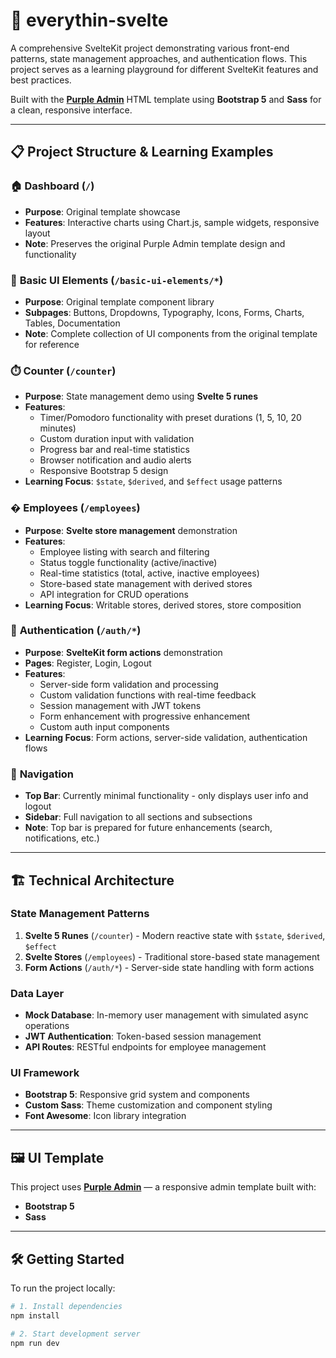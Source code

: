 # 🚀 everythin-svelte

A comprehensive SvelteKit project demonstrating various front-end patterns, state management approaches, and authentication flows. This project serves as a learning playground for different SvelteKit features and best practices.

Built with the [**Purple Admin**](https://www.bootstrapdash.com/) HTML template using **Bootstrap 5** and **Sass** for a clean, responsive interface.

---

## 📋 Project Structure & Learning Examples

### 🏠 **Dashboard** (`/`)
- **Purpose**: Original template showcase
- **Features**: Interactive charts using Chart.js, sample widgets, responsive layout
- **Note**: Preserves the original Purple Admin template design and functionality

### 🎨 **Basic UI Elements** (`/basic-ui-elements/*`)
- **Purpose**: Original template component library
- **Subpages**: Buttons, Dropdowns, Typography, Icons, Forms, Charts, Tables, Documentation
- **Note**: Complete collection of UI components from the original template for reference

### ⏱️ **Counter** (`/counter`)
- **Purpose**: State management demo using **Svelte 5 runes**
- **Features**:
  - Timer/Pomodoro functionality with preset durations (1, 5, 10, 20 minutes)
  - Custom duration input with validation
  - Progress bar and real-time statistics
  - Browser notification and audio alerts
  - Responsive Bootstrap 5 design
- **Learning Focus**: `$state`, `$derived`, and `$effect` usage patterns

### � **Employees** (`/employees`)
- **Purpose**: **Svelte store management** demonstration
- **Features**:
  - Employee listing with search and filtering
  - Status toggle functionality (active/inactive)
  - Real-time statistics (total, active, inactive employees)
  - Store-based state management with derived stores
  - API integration for CRUD operations
- **Learning Focus**: Writable stores, derived stores, store composition

### 🔐 **Authentication** (`/auth/*`)
- **Purpose**: **SvelteKit form actions** demonstration
- **Pages**: Register, Login, Logout
- **Features**:
  - Server-side form validation and processing
  - Custom validation functions with real-time feedback
  - Session management with JWT tokens
  - Form enhancement with progressive enhancement
  - Custom auth input components
- **Learning Focus**: Form actions, server-side validation, authentication flows

### 🧭 **Navigation**
- **Top Bar**: Currently minimal functionality - only displays user info and logout
- **Sidebar**: Full navigation to all sections and subsections
- **Note**: Top bar is prepared for future enhancements (search, notifications, etc.)

---

## 🏗️ Technical Architecture

### State Management Patterns
1. **Svelte 5 Runes** (`/counter`) - Modern reactive state with `$state`, `$derived`, `$effect`
2. **Svelte Stores** (`/employees`) - Traditional store-based state management
3. **Form Actions** (`/auth/*`) - Server-side state handling with form actions

### Data Layer
- **Mock Database**: In-memory user management with simulated async operations
- **JWT Authentication**: Token-based session management
- **API Routes**: RESTful endpoints for employee management

### UI Framework
- **Bootstrap 5**: Responsive grid system and components
- **Custom Sass**: Theme customization and component styling
- **Font Awesome**: Icon library integration

---

## 🖼 UI Template

This project uses **[Purple Admin](https://www.bootstrapdash.com/)** — a responsive admin template built with:
- **Bootstrap 5**
- **Sass**

---

## 🛠 Getting Started

To run the project locally:

```bash
# 1. Install dependencies
npm install

# 2. Start development server
npm run dev
```
